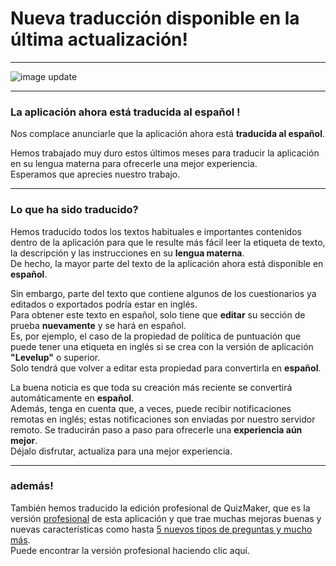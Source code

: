 # Nueva traducción disponible en la última actualización!

---
![image update][image]  

---

### La aplicación ahora está traducida al español !
Nos complace anunciarle que la aplicación ahora está **traducida al español**.  

Hemos trabajado muy duro estos últimos meses para traducir la aplicación en su lengua materna para ofrecerle una mejor experiencia.  
Esperamos que aprecies nuestro trabajo.  

---

### Lo que ha sido traducido?
Hemos traducido todos los textos habituales e importantes contenidos dentro de la aplicación para que le resulte más fácil leer la etiqueta de texto, la descripción y las instrucciones en su **lengua materna**.  
De hecho, la mayor parte del texto de la aplicación ahora está disponible en **español**.  

Sin embargo, parte del texto que contiene algunos de los cuestionarios ya editados o exportados podría estar en inglés.  
Para obtener este texto en español, solo tiene que **editar** su sección de prueba **nuevamente** y se hará en español.  
Es, por ejemplo, el caso de la propiedad de política de puntuación que puede tener una etiqueta en inglés si se crea con la versión de aplicación **"Levelup"** o superior.  
Solo tendrá que volver a editar esta propiedad para convertirla en **español**.  

La buena noticia es que toda su creación más reciente se convertirá automáticamente en **español**.  
Además, tenga en cuenta que, a veces, puede recibir notificaciones remotas en inglés; estas notificaciones son enviadas por nuestro servidor remoto. Se traducirán paso a paso para ofrecerle una **experiencia aún mejor**.  
Déjalo disfrutar, actualiza para una mejor experiencia.  

---

### además!
También hemos traducido la edición profesional de QuizMaker, que es la versión [profesional][GooglePlayPro] de esta aplicación y que trae muchas mejoras buenas y nuevas características como hasta [5 nuevos tipos de preguntas y mucho más][details_pro].  
Puede encontrar la versión profesional haciendo clic aquí.  


[details_pro]: https://qcmmaker.qmakertech.com/documentations/advantages-qcmmaker-pro/body.md
[pro_qcm_file]: https://qcmmaker.qmakertech.com/qcmfiles/Just_for_fun.qcm
[GooglePlayPro]: https://play.google.com/store/apps/details?id=com.qmaker.qcm.maker
[GooglePlay]: https://play.google.com/store/apps/details?id=com.devup.qcm.maker
[image]: https://qcmmaker.qmakertech.com/documentations/update-info/resources/languages.png
[apk]: https://qcmmaker.qmakertech.com/notifications/app-update/resources/qcmmaker-release.apk
